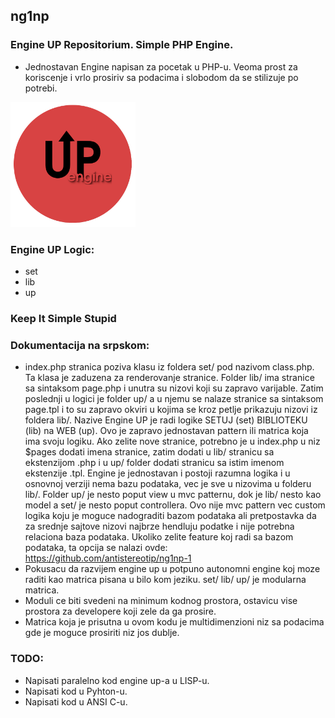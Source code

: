 ## ng1np
### Engine UP Repositorium. Simple PHP Engine.

- Jednostavan Engine napisan za pocetak u PHP-u. Veoma prost za koriscenje i vrlo prosiriv sa podacima i slobodom da se stilizuje po potrebi.

<p>
<img src="https://github.com/antistereotip/ng1np/blob/main/ng1np.png" width="200" />  
</p>

### Engine UP Logic:

- set
- lib
- up

### Keep It Simple Stupid

### Dokumentacija na srpskom:
- index.php stranica poziva klasu iz foldera set/ pod nazivom class.php. Ta klasa je zaduzena za renderovanje stranice. Folder lib/ ima stranice sa sintaksom page.php i unutra su nizovi koji su zapravo varijable. Zatim poslednji u logici je folder up/ a u njemu se nalaze stranice sa sintaksom page.tpl i to su zapravo okviri u kojima se kroz petlje prikazuju nizovi iz foldera lib/. Nazive Engine UP je radi logike SETUJ (set) BIBLIOTEKU (lib) na WEB (up). Ovo je zapravo jednostavan pattern ili matrica koja ima svoju logiku. Ako zelite nove stranice, potrebno je u index.php u niz $pages dodati imena stranice, zatim dodati u lib/ stranicu sa ekstenzijom .php i u up/ folder dodati stranicu sa istim imenom ekstenzije .tpl. Engine je jednostavan i postoji razumna logika i u osnovnoj verziji nema bazu podataka, vec je sve u nizovima u folderu lib/. Folder up/ je nesto poput view u mvc patternu, dok je lib/ nesto kao model a set/ je nesto poput controllera. Ovo nije mvc pattern vec custom logika koju je moguce nadograditi bazom podataka ali pretpostavka da za srednje sajtove nizovi najbrze hendluju podatke i nije potrebna relaciona baza podataka. Ukoliko zelite feature koj radi sa bazom podataka, ta opcija se nalazi ovde: https://github.com/antistereotip/ng1np-1
- Pokusacu da razvijem engine up u potpuno autonomni engine koj moze raditi kao matrica pisana u bilo kom jeziku. set/ lib/ up/ je modularna matrica.
- Moduli ce biti svedeni na minimum kodnog prostora, ostavicu vise prostora za developere koji zele da ga prosire.
- Matrica koja je prisutna u ovom kodu je multidimenzioni niz sa podacima gde je moguce prosiriti niz jos dublje.

### TODO:
- Napisati paralelno kod engine up-a u LISP-u.
- Napisati kod u Pyhton-u.
- Napisati kod u ANSI C-u.

